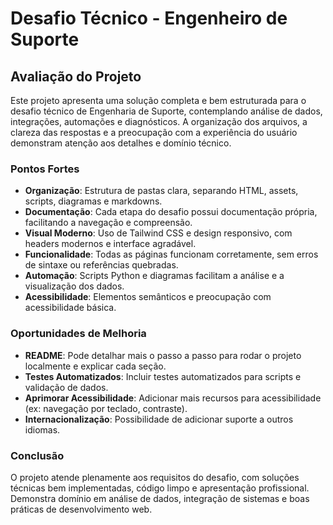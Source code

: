 # Desafio Técnico - Engenheiro de Suporte

## Avaliação do Projeto

Este projeto apresenta uma solução completa e bem estruturada para o desafio técnico de Engenharia de Suporte, contemplando análise de dados, integrações, automações e diagnósticos. A organização dos arquivos, a clareza das respostas e a preocupação com a experiência do usuário demonstram atenção aos detalhes e domínio técnico.

### Pontos Fortes

- **Organização**: Estrutura de pastas clara, separando HTML, assets, scripts, diagramas e markdowns.
- **Documentação**: Cada etapa do desafio possui documentação própria, facilitando a navegação e compreensão.
- **Visual Moderno**: Uso de Tailwind CSS e design responsivo, com headers modernos e interface agradável.
- **Funcionalidade**: Todas as páginas funcionam corretamente, sem erros de sintaxe ou referências quebradas.
- **Automação**: Scripts Python e diagramas facilitam a análise e a visualização dos dados.
- **Acessibilidade**: Elementos semânticos e preocupação com acessibilidade básica.

### Oportunidades de Melhoria

- **README**: Pode detalhar mais o passo a passo para rodar o projeto localmente e explicar cada seção.
- **Testes Automatizados**: Incluir testes automatizados para scripts e validação de dados.
- **Aprimorar Acessibilidade**: Adicionar mais recursos para acessibilidade (ex: navegação por teclado, contraste).
- **Internacionalização**: Possibilidade de adicionar suporte a outros idiomas.

### Conclusão

O projeto atende plenamente aos requisitos do desafio, com soluções técnicas bem implementadas, código limpo e apresentação profissional. Demonstra domínio em análise de dados, integração de sistemas e boas práticas de desenvolvimento web.
